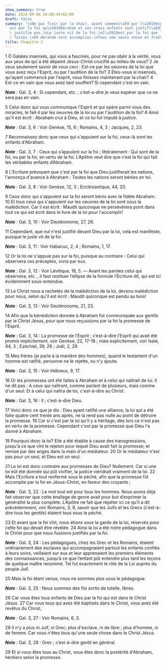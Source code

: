 ```yaml
---
show_summary: true
date: 2024-09-06 20:00:45+02:00
draft: false
summary: "\nNe pas finir par la chair, ayant commenc\xE9 par l\u2019esprit.\nC\u2019\
  est par la foi qu\u2019Abraham et ses vrais enfants sont justifi\xE9s.\nLa loi ne\
  \ justifie pas.\nLe juste vit de la foi.\nC\u2019est par la foi que les promesses\
  \ faites \xE0 Abraham sont accomplies.\nTous une seule chose en J\xE9sus-Christ.\n"
title: Chapitre 3
---
```





1 Ô Galates insensés, qui vous a fascinés, pour ne pas obéir à la vérité, vous aux yeux de qui a été dépeint Jésus-Christ crucifié au milieu de vous? 2 Je veux seulement savoir de vous ceci : Est-ce par les oeuvres de la loi que vous avez reçu l'Esprit, ou par l'audition de la foi? 3 Etes-vous si insensés, qu'ayant commencé par l'esprit, vous finissez maintenant par la chair? 4 Est-ce en vain que vous avez tant souffert? Si cependant c'est en vain.

***Note*** :  Gal. 3, 4 : Si cependant, etc. ; c’est-a-dire je veux espérer que ce ne sera pas en vain.

5 Celui donc qui vous communique l'Esprit et qui opère parmi vous des miracles, le fait-il par les oeuvres de la loi ou par l'audition de la foi? 6 Ainsi qu'il est écrit : Abraham crut à Dieu, et ce lui fut imputé à justice.

***Note*** :  Gal. 3, 6 : Voir Genèse, 15, 6 ; Romains, 4, 3 ; Jacques, 2, 23.

7 Reconnaissez donc que ceux qui s'appuient sur la foi, ceux-là sont les enfants d'Abraham.

***Note*** :  Gal. 3, 7 : Ceux qui s’appuient sur la foi ; littéralement : Qui sont de la foi, ou par la foi, en vertu de la foi. L’Apôtre veut dire que c’est la foi qui fait les véritables enfants d’Abraham.


8 L'Ecriture prévoyant que c'est par la foi que Dieu justifierait les nations, l'annonça d'avance à Abraham : Toutes les nations seront bénies en toi.

***Note*** :  Gal. 3, 8 : Voir Genèse, 12, 3 ; Ecclésiastique, 44, 20.

9 Ceux donc qui s'appuient sur la foi seront bénis avec le fidèle Abraham. 10 Et tous ceux qui s'appuient sur les oeuvres de la loi sont sous la malédiction. Car il est écrit : Maudit quiconque ne persévérera point dans tout ce qui est écrit dans le livre de la loi pour l'accomplir!

***Note*** :  Gal. 3, 10 : Voir Deutéronome, 27, 26.

11 Cependant, que nul n'est justifié devant Dieu par la loi, cela est manifeste, puisque le juste vit de la foi.

***Note*** :  Gal. 3, 11 : Voir Habacuc, 2, 4 ; Romains, 1, 17.

12 Or la loi ne s'appuie pas sur la foi, puisque au contraire : Celui qui observera ces préceptes, vivra par eux.

***Note*** :  Gal. 3, 12 : Voir Lévitique, 18, 5. ― Avant les paroles celui qui observera, etc. , il faut restituer l’ellipse de la formule l’Ecriture dit, qui est ici évidemment sous-entendue.

13 Le Christ nous a rachetés de la malédiction de la loi, devenu malédiction pour nous, selon qu'il est écrit : Maudit quiconque est pendu au bois!

***Note*** :  Gal. 3, 13 : Voir Deutéronome, 21, 23.

14 Afin que la bénédiction donnée à Abraham fut communiquée aux gentils par le Christ Jésus, pour que nous reçussions par la foi la promesse de l'Esprit.

***Note*** :  Gal. 3, 14 : La promesse de l’Esprit ; c’est-à-dire l’Esprit qui avait été promis implicitement, voir Genèse, 22, 17-18 ; mais explicitement, voir Isaïe, 44, 3 ; Ezéchiel, 39, 29 ; Joël, 2, 28.


15 Mes frères (je parle à la manière des hommes), quand le testament d'un homme est ratifié, personne ne le rejette, ou n'y ajoute.

***Note*** :  Gal. 3, 15 : Voir Hébreux, 9, 17.

16 Or les promesses ont été faites à Abraham et à celui qui naîtrait de lui. Il ne dit pas : A ceux qui naîtront, comme parlant de plusieurs, mais comme d'un seul: Et à celui qui naîtra de toi, c'est-à-dire au Christ.

***Note*** :  Gal. 3, 16 : Il ; c’est-à-dire Dieu.

17 Voici donc ce que je dis : Dieu ayant ratifié une alliance, la loi qui a été faite quatre cent trente ans après, ne la rend pas nulle au point de détruire la promesse. 18 Car si c'est par la loi qu'il y a héritage, dès lors ce n'est pas en vertu de la promesse. Cependant c'est par la promesse que Dieu l'a donné à Abraham.


19 Pourquoi donc la loi? Elle a été établie à cause des transgressions, jusqu'à ce que vînt le rejeton pour lequel Dieu avait fait la promesse; et remise par des anges dans la main d'un médiateur. 20 Or le médiateur n'est pas pour un seul, et Dieu est un seul.


21 La loi est donc contraire aux promesses de Dieu? Nullement. Car si une loi eût été donnée qui pût vivifier, la justice viendrait vraiment de la loi. 22 Mais l'Ecriture a tout renfermé sous le péché, afin que la promesse fût accomplie par la foi en Jésus-Christ, en faveur des croyants ;

***Note*** :  Gal. 3, 22 : Le mot tout est pour tous les hommes. Nous avons déjà fait observer que cette énallage de genre avait pour but d’exprimer la généralité la plus complète. L’Apôtre ne fait que répéter ici ce qu’il a dit précédemment, voir Romains, 3, 9, savoir que les Juifs et les Grecs (c’est-à-dire tous les gentils) étaient tous sous le péché.

23 Et avant que la foi vînt, nous étions sous la garde de la loi, réservés pour cette foi qui devait être révélée. 24 Ainsi la loi a été notre pédagogue dans le Christ pour que nous fussions justifiés par la foi.

***Note*** :  Gal. 3, 24 : Les pédagogues, chez les Grec et les Romains, étaient ordinairement des esclaves qui accompagnaient partout les enfants confiés à leurs soins, veillaient sur eux et leur apprenaient les premiers éléments des connaissances, jusqu’à ce que l’enfant pût entendre plus tard les leçons de quelque maître renommé. Tel fut exactement le rôle de la Loi auprès du peuple Juif.


25 Mais la foi étant venue, nous ne sommes plus sous le pédagogue.

***Note*** :  Gal. 3, 25 : Nous sommes des fils sortis de tutelle, libres.

26 Car vous êtes tous enfants de Dieu par la foi qui est dans le Christ Jésus. 27 Car vous tous qui avez été baptisés dans le Christ, vous avez été revêtus du Christ;

***Note*** :  Gal. 3, 27 : Voir Romains, 6, 3.

28 Il n'y a plus ni Juif, ni Grec; plus d'esclave, ni de libre ; plus d'homme, ni de femme. Car vous n'êtes tous qu'une seule chose dans le Christ Jésus.

***Note*** :  Gal. 3, 28 : Grec ; c’est-à-dire gentil en général.

29 Et si vous êtes tous au Christ, vous êtes donc la postérité d'Abraham, héritiers selon la promesse.

